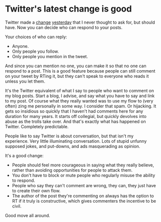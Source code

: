 # Twitter's latest change is good
Twitter made a <a href="https://techcrunch.com/2020/08/11/twitter-now-lets-everyone-limit-replies-to-their-tweets/">change</a> <a href="https://www.techmeme.com/200811/p25#a200811p25">yesterday</a> that I never thought to ask for, but should have. Now you can decide who can respond to your posts.

Your choices of who can reply:
* Anyone.
* Only people you follow.
* Only people you mention in the tweet.

And since you can mention no one, you can make it so that no one can respond to a post. This is a good feature because people can still comment on your tweet by RTing it, but they can't speak to everyone who reads it unless you let them. 

It's the Twitter equivalent of what I say to people who want to comment on my blog posts. Start a blog, I advise, and say what you have to say and link to my post. Of course what they really wanted was to use my flow to (very often) zing me personally in some way. I consider that spam. Or hijacking. It gets so insidious so quickly that I haven't had comments here for any duration for many years. It starts off collegial, but quickly devolves into abuse as the trolls take over. And that's exactly what has happened on Twitter. Completely predictable.

People like to say Twitter is about conversation, but that isn't my experience. Very little illuminating conversation. Lots of stupid unfunny supposed jokes, and put-downs, and ads masquerading as opinion.

It's a good change:
* People should feel more courageous in saying what they really believe, rather than avoiding opportunities for people to attack them. 
* You don't have to block or mute people who regularly misuse the ability to respond. 
* People who say they can't comment are wrong, they can, they just have to create their own flow. 
* The author of the post they're commenting on always has the option to RT if it truly is constructive, which gives commenters the incentive to be civil. 

Good move all around.

